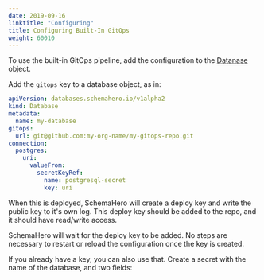 ```yaml
---
date: 2019-09-16
linktitle: "Configuring"
title: Configuring Built-In GitOps
weight: 60010
---
```


To use the built-in GitOps pipeline, add the configuration to the [Datanase](/docs/connecting-databases/creating-db-resource/) object. 

Add the `gitops` key to a database object, as in:

```yaml
apiVersion: databases.schemahero.io/v1alpha2
kind: Database
metadata:
  name: my-database
gitops:
  url: git@github.com:my-org-name/my-gitops-repo.git
connection:
  postgres:
    uri:
      valueFrom:
        secretKeyRef:
          name: postgresql-secret
          key: uri
```

When this is deployed, SchemaHero will create a deploy key and write the public key to it's own log. This deploy key should be added to the repo, and it should have read/write access.

SchemaHero will wait for the deploy key to be added. No steps are necessary to restart or reload the configuration once the key is created.

If you already have a key, you can also use that. Create a secret with the name of the database, and two fields:

```yaml

```